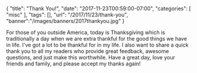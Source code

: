 {
	"title": "Thank You!",
	"date": "2017-11-23T00:59:00-07:00",
	"categories": [
		"misc"
	],
	"tags": [],
	"url": "/2017/11/23/thank-you",
	"banner":"/images/banners/2017thankyou.jpg"
}

For those of you outside America, today is Thanksgiving which is traditionally a day when we are extra thankful for the good things we have in life. I've got a lot to be thankful for in my life. I also want to share a quick thank you to all my readers who provide great feedback, awesome questions, and just make this worthwhile. Have a great day, love your friends and family, and please accept my thanks again!